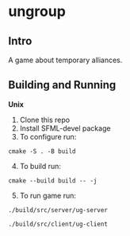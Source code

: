 # ungroup

## Intro

A game about temporary alliances.

## Building and Running
**Unix**
1. Clone this repo
2. Install SFML-devel package
3. To configure run:
```
cmake -S . -B build
```
4. To build run:
```
cmake --build build -- -j
```
5. To run game run:
```
./build/src/server/ug-server
```
```
./build/src/client/ug-client
```


